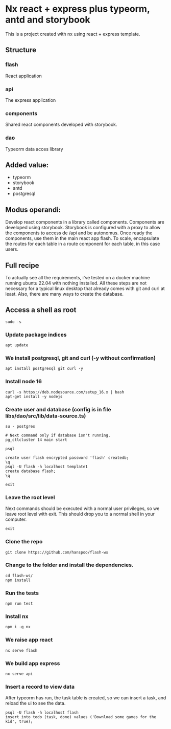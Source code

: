 # Nx react + express plus typeorm, antd and storybook

This is a project created with nx using react + express template.

## Structure

### flash

React application

### api

The express application

### components

Shared react components developed with storybook.

### dao

Typeorm data acces library

## Added value:

- typeorm
- storybook
- antd
- postgresql

## Modus operandi:

Develop react components in a library called components.
Components are developed using storybook. Storybook is configured with a proxy to allow the components to access de /api and be autonomus.
Once ready the components, use them in the main react app flash.
To scale, encapsulate the routes for each table in a route component for each table, in this case users.

## Full recipe

To actually see all the requirements, i've tested on a docker machine running ubuntu 22.04 with nothing installed.
All these steps are not necessary for a typical linux desktop that already comes with git and curl at least.
Also, there are many ways to create the database.

## Access a shell as root

`sudo -s`

### Update package indices

`apt update`

### We install postgresql, git and curl (-y without confirmation)

`apt install postgresql git curl -y`

### Install node 16

```
curl -s https://deb.nodesource.com/setup_16.x | bash
apt-get install -y nodejs
```

### Create user and database (config is in file libs/dao/src/lib/data-source.ts)

```
su - postgres

# Next command only if database isn't running.
pg_ctlcluster 14 main start

psql

create user flash encrypted password 'flash' createdb;
\q
psql -U flash -h localhost template1
create database flash;
\q

exit
```

### Leave the root level

Next commands should be executed with a normal user privileges, so
we leave root level with exit. This should drop you to a normal shell in your computer.

`exit`

### Clone the repo

`git clone https://github.com/hanspoo/flash-ws`

### Change to the folder and install the dependencies.

```
cd flash-ws/
npm install
```

### Run the tests

`npm run test`

### Install nx

`npm i -g nx`

### We raise app react

`nx serve flash`

### We build app express

`nx serve api`

### Insert a record to view data

After typeorm has run, the task table is created, so we can insert a task,
and reload the ui to see the data.

```
psql -U flash -h localhost flash
insert into todo (task, done) values ('Download some games for the kid', true);
```
